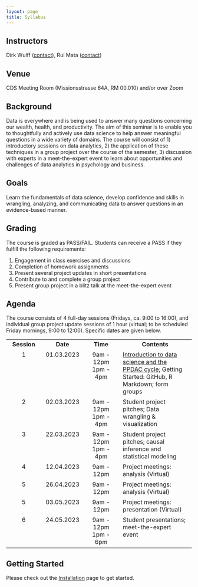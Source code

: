 ```yaml
---
layout: page
title: Syllabus
---
```


## Instructors
Dirk Wulff (<a href="mailto:dirk.wulff@unibas.ch">contact</a>), Rui Mata (<a href="mailto:rui.mata@unibas.ch">contact</a>)

## Venue
CDS Meeting Room (Missionsstrasse 64A, RM 00.010) and/or over Zoom

## Background
Data is everywhere and is being used to answer many questions concerning our wealth, health, and productivity. The aim of this seminar is to enable you to thoughtfully and actively use data science to help answer meaningful questions in a wide variety of domains. The course will consist of 1) introductory sessions on data analytics, 2) the application of these techniques in a group project over the course of the semester, 3) discussion with experts in a meet-the-expert event to learn about opportunities and challenges of data analytics in psychology and business.

## Goals
Learn the fundamentals of data science, develop confidence and skills in wrangling, analyzing, and communicating data to answer questions in an evidence-based manner.

## Grading
The course is graded as PASS/FAIL. Students can receive a PASS if they fulfill the following requirements:
1. Engagement in class exercises and discussions
2. Completion of homework assignments
3. Present several project updates in short presentations
4. Contribute to and complete a group project
5. Present group project in a blitz talk at the meet-the-expert event

## Agenda
The course consists of 4 full-day sessions (Fridays, ca. 9:00 to 16:00), and individual group project update sessions of 1 hour (virtual; to be scheduled Friday mornings, 9:00 to 12:00). Specific dates are given below.

<style>
td {
  padding-right: 12px;
  padding-bottom: 6px;
  vertical-align: top;
  align: left;
}
</style>

<table cellspacing="0" cellpadding="0">
<col width="20%">
<col width="20%">
<col width="20%">
<col width="40%">
<tr>
  <td style="text-align:center"><b>Session</b></td>
  <td style="text-align:center"><b>Date</b></td>
  <td style="text-align:center"><b>Time</b></td>
  <td style="text-align:center"><b>Contents</b></td>
</tr>
<tr>
  <td style="text-align:center">1</td>
  <td style="text-align:center">01.03.2023</td>
  <td style="text-align:center">9am - 12pm<br>1pm - 4pm</td>
  <td><a href="https://www.dropbox.com/scl/fi/yewy1leejtt8hrk7xw10q/dataanalyics_FS2024.pdf?rlkey=33ezmdgrrkel13bjxlr9h30rx&dl=1">Introduction to data science and the PPDAC cycle</a>; Getting Started: GitHub, R Markdown; form groups</td>
</tr>
<tr>
  <td style="text-align:center">2</td>
  <td style="text-align:center">02.03.2023</td>
  <td style="text-align:center">9am - 12pm<br>1pm - 4pm</td>
  <td>Student project pitches; Data wrangling & visualization</td>
</tr>
<tr>
  <td style="text-align:center">3</td>
  <td style="text-align:center">22.03.2023</td>
  <td style="text-align:center">9am - 12pm<br>1pm - 4pm</td>
  <td>Student project pitches; causal inference and statistical modeling</td>
</tr>
<tr>
  <td style="text-align:center">4</td>
  <td style="text-align:center">12.04.2023</td>
  <td style="text-align:center">9am - 12pm</td>
  <td>Project meetings: analysis (Virtual)</td>
</tr>
<tr>
  <td style="text-align:center">5</td>
  <td style="text-align:center">26.04.2023</td>
  <td style="text-align:center">9am - 12pm</td>
  <td>Project meetings: analysis (Virtual)</td>
</tr>
  <tr>
  <td style="text-align:center">5</td>
  <td style="text-align:center">03.05.2023</td>
  <td style="text-align:center">9am - 12pm</td>
  <td>Project meetings: presentation (Virtual)</td>
</tr>
<tr>
  <td style="text-align:center">6</td>
  <td style="text-align:center">24.05.2023</td>
  <td style="text-align:center">9am - 12pm<br>1pm - 6pm</td>
  <td>Student presentations; meet-the-expert event</td>
</tr>
</table>

## Getting Started

Please check out the <a href="https://cdsbasel.github.io/dataanalytics_2024/menu/installation.html">Installation</a> page to get started.
